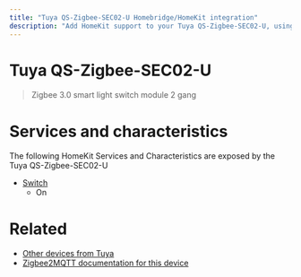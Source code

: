 ```yaml
---
title: "Tuya QS-Zigbee-SEC02-U Homebridge/HomeKit integration"
description: "Add HomeKit support to your Tuya QS-Zigbee-SEC02-U, using Homebridge, Zigbee2MQTT and homebridge-z2m."
---
```

<!---
This file has been GENERATED using src/docgen/docgen.ts
DO NOT EDIT THIS FILE MANUALLY!
-->
# Tuya QS-Zigbee-SEC02-U
> Zigbee 3.0 smart light switch module 2 gang


# Services and characteristics
The following HomeKit Services and Characteristics are exposed by
the Tuya QS-Zigbee-SEC02-U

* [Switch](../../switch.md)
  * On


# Related
* [Other devices from Tuya](../index.md#tuya)
* [Zigbee2MQTT documentation for this device](https://www.zigbee2mqtt.io/devices/QS-Zigbee-SEC02-U.html)